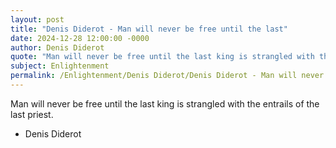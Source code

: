 ```yaml
---
layout: post
title: "Denis Diderot - Man will never be free until the last"
date: 2024-12-28 12:00:00 -0000
author: Denis Diderot
quote: "Man will never be free until the last king is strangled with the entrails of the last priest."
subject: Enlightenment
permalink: /Enlightenment/Denis Diderot/Denis Diderot - Man will never be free until the last
---
```


Man will never be free until the last king is strangled with the entrails of the last priest.

- Denis Diderot
